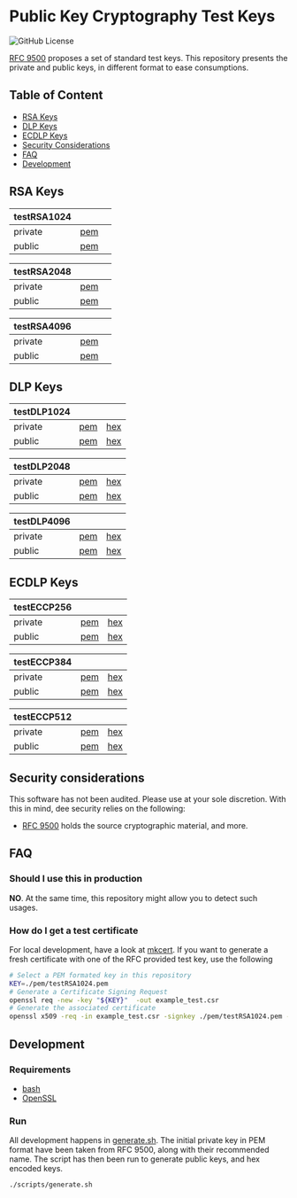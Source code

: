 # Public Key Cryptography Test Keys

![GitHub License](https://img.shields.io/github/license/thibmeu/rfc9500)


[RFC 9500](https://www.rfc-editor.org/rfc/rfc9500.html) proposes a set of standard test keys. This repository presents the private and public keys, in different format to ease consumptions.

## Table of Content

* [RSA Keys](#rsa-keys)
* [DLP Keys](#dlp-keys)
* [ECDLP Keys](#ecdlp-keys)
* [Security Considerations](#security-considerations)
* [FAQ](#faq)
* [Development](#development)

## RSA Keys

|testRSA1024|||
|--|--|--|
|private|[pem](./pem/testRSA1024.pem)||
|public|[pem](./pem/testRSA1024.pub.pem)||

|testRSA2048|||
|--|--|--|
|private|[pem](./pem/testRSA2048.pem)||
|public|[pem](./pem/testRSA2048.pub.pem)||

|testRSA4096|||
|--|--|--|
|private|[pem](./pem/testRSA4096.pem)||
|public|[pem](./pem/testRSA4096.pub.pem)||

## DLP Keys

|testDLP1024|||
|--|--|--|
|private|[pem](./pem/testDLP1024.pem)|[hex](./hex/testDLP1024.hex)|
|public|[pem](./pem/testDLP1024.pub.pem)|[hex](./hex/testDLP1024.pub.hex)|

|testDLP2048|||
|--|--|--|
|private|[pem](./pem/testDLP2048.pem)|[hex](./hex/testDLP2048.hex)|
|public|[pem](./pem/testDLP2048.pub.pem)|[hex](./hex/testDLP2048.pub.hex)|

|testDLP4096|||
|--|--|--|
|private|[pem](./pem/testDLP4096.pem)|[hex](./hex/testDLP4096.hex)|
|public|[pem](./pem/testDLP4096.pub.pem)|[hex](./hex/testDLP4096.pub.hex)|

## ECDLP Keys

|testECCP256|||
|--|--|--|
|private|[pem](./pem/testECCP256.pem)|[hex](./hex/testECCP256.hex)|
|public|[pem](./pem/testECCP256.pub.pem)|[hex](./hex/testECCP256.pub.hex)|

|testECCP384|||
|--|--|--|
|private|[pem](./pem/testECCP384.pem)|[hex](./hex/testECCP384.hex)|
|public|[pem](./pem/testECCP384.pub.pem)|[hex](./hex/testECCP384.pub.hex)|

|testECCP512|||
|--|--|--|
|private|[pem](./pem/testECCP512.pem)|[hex](./hex/testECCP512.hex)|
|public|[pem](./pem/testECCP512.pub.pem)|[hex](./hex/testECCP512.pub.hex)|

## Security considerations

This software has not been audited. Please use at your sole discretion. With this in mind, dee security relies on the following:

* [RFC 9500](https://www.rfc-editor.org/rfc/rfc9500.html) holds the source cryptographic material, and more.

## FAQ

### Should I use this in production

**NO**. At the same time, this repository might allow you to detect such usages.

### How do I get a test certificate

For local development, have a look at [mkcert](https://github.com/FiloSottile/mkcert).
If you want to generate a fresh certificate with one of the RFC provided test key, use the following

```bash
# Select a PEM formated key in this repository
KEY=./pem/testRSA1024.pem
# Generate a Certificate Signing Request
openssl req -new -key "${KEY}"  -out example_test.csr
# Generate the associated certificate
openssl x509 -req -in example_test.csr -signkey ./pem/testRSA1024.pem -out example_test.crt
```

## Development

### Requirements

* [bash](https://www.gnu.org/software/bash/)
* [OpenSSL](https://www.openssl.org/)

### Run

All development happens in [generate.sh](./scripts/generate.sh). The initial private key in PEM format have been taken from RFC 9500, along with their recommended name. The script has then been run to generate public keys, and hex encoded keys.

```bash
./scripts/generate.sh
```
